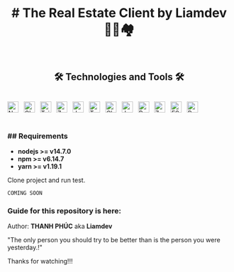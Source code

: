 
<h1 align="center">
# The Real Estate Client by Liamdev 🏨🏢🏘️
</h1>

<br>
<h2 align="center">🛠 Technologies and Tools 🛠</h2>
<br>
<!-- https://simpleicons.org/ -->
<span><img src="https://img.shields.io/badge/Nextjs-282C34?logo=react&logoColor=#52b0e7" alt="Nextjs logo" title="Nextjs" height="25" /></span>
&nbsp;
<span><img src="https://img.shields.io/badge/ChakraUi-282C34?logo=chakraui&logoColor=#52b0e7" alt="ChakraUI logo" title="ChakraUI" height="25" /></span>
&nbsp;
<span><img src="https://img.shields.io/badge/Tailwind%20CSS-282C34?logo=tailwind-css&logoColor=38B2AC" alt="TailwindCSS logo" title="TailwindCSS" height="25" /></span>
&nbsp;
<span><img src="https://img.shields.io/badge/Zustand-282C34?logo=redux&logoColor=#52b0e7" alt="Zustand logo" title="Zustand" height="25" /></span>
&nbsp;
<span><img src="https://img.shields.io/badge/Javascript-282C34?logo=javascript&logoColor=#52b0e7" alt="Javascript logo" title="Javascript" height="25" /></span>
&nbsp;
<span><img src="https://img.shields.io/badge/Typescript-282C34?logo=typescript&logoColor=#52b0e7" alt="Typescript logo" title="Typescript" height="25" /></span>
&nbsp;
<span><img src="https://img.shields.io/badge/Cloudinary-282C34?logo=cloudinary&logoColor=#52b0e7" alt="Cloudinary logo" title="Cloudinary" height="25" /></span>
&nbsp;
<span><img src="https://img.shields.io/badge/Jsonwebtoken-282C34?logo=jsonwebtoken&logoColor=ec5990" alt="Json web token logo" title="Typescript" height="25" /></span>
&nbsp;
<span><img src="https://img.shields.io/badge/React%20hook%20form-282C34?logo=reacthookform&logoColor=ec5990" alt="React hook form logo" title="React hook form" height="25" /></span>
&nbsp;
<span><img src="https://img.shields.io/badge/Zod-282C34?logo=zod&logoColor=18a0ef" alt="Zod logo" title="Zod" height="25" /></span>
&nbsp;
<span><img src="https://img.shields.io/badge/ESLint-282C34?logo=eslint&logoColor=4B32C3" alt="ESLint logo" title="ESLint" height="25" /></span>
&nbsp;
<span><img src="https://img.shields.io/badge/Prettier-282C34?logo=prettier&logoColor=#52b0e7" alt="Prettier logo" title="Prettier" height="25" /></span>
<br>


<br>
<h3>## Requirements</h3>

- **nodejs >= v14.7.0**
- **npm >= v6.14.7**
- **yarn >= v1.19.1**

Clone project and run test.

```
COMING SOON
```

### Guide for this repository is here:

Author: **THANH PHÚC** aka **Liamdev**

"The only person you should try to be better than is the person you were yesterday.!"

Thanks for watching!!!
